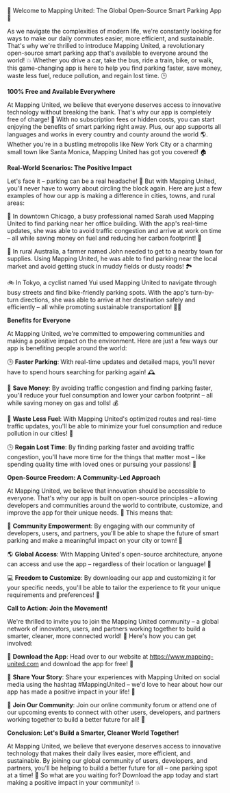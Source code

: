 🚀 Welcome to Mapping United: The Global Open-Source Smart Parking App 🚀

As we navigate the complexities of modern life, we're constantly looking for ways to make our daily commutes easier, more efficient, and sustainable. That's why we're thrilled to introduce Mapping United, a revolutionary open-source smart parking app that's available to everyone around the world! 💥 Whether you drive a car, take the bus, ride a train, bike, or walk, this game-changing app is here to help you find parking faster, save money, waste less fuel, reduce pollution, and regain lost time. 🕒

**100% Free and Available Everywhere**

At Mapping United, we believe that everyone deserves access to innovative technology without breaking the bank. That's why our app is completely free of charge! 💸 With no subscription fees or hidden costs, you can start enjoying the benefits of smart parking right away. Plus, our app supports all languages and works in every country and county around the world 🌎. Whether you're in a bustling metropolis like New York City or a charming small town like Santa Monica, Mapping United has got you covered! 🏠

**Real-World Scenarios: The Positive Impact**

Let's face it – parking can be a real headache! 🤯 But with Mapping United, you'll never have to worry about circling the block again. Here are just a few examples of how our app is making a difference in cities, towns, and rural areas:

🚗 In downtown Chicago, a busy professional named Sarah used Mapping United to find parking near her office building. With the app's real-time updates, she was able to avoid traffic congestion and arrive at work on time – all while saving money on fuel and reducing her carbon footprint! 🌟

🚌 In rural Australia, a farmer named John needed to get to a nearby town for supplies. Using Mapping United, he was able to find parking near the local market and avoid getting stuck in muddy fields or dusty roads! 🏞️

🚲 In Tokyo, a cyclist named Yui used Mapping United to navigate through busy streets and find bike-friendly parking spots. With the app's turn-by-turn directions, she was able to arrive at her destination safely and efficiently – all while promoting sustainable transportation! 🚴‍♀️

**Benefits for Everyone**

At Mapping United, we're committed to empowering communities and making a positive impact on the environment. Here are just a few ways our app is benefiting people around the world:

🕒 **Faster Parking**: With real-time updates and detailed maps, you'll never have to spend hours searching for parking again! 🕰️

💸 **Save Money**: By avoiding traffic congestion and finding parking faster, you'll reduce your fuel consumption and lower your carbon footprint – all while saving money on gas and tolls! 💰

🌿 **Waste Less Fuel**: With Mapping United's optimized routes and real-time traffic updates, you'll be able to minimize your fuel consumption and reduce pollution in our cities! 🚀

🕒 **Regain Lost Time**: By finding parking faster and avoiding traffic congestion, you'll have more time for the things that matter most – like spending quality time with loved ones or pursuing your passions! 💖

**Open-Source Freedom: A Community-Led Approach**

At Mapping United, we believe that innovation should be accessible to everyone. That's why our app is built on open-source principles – allowing developers and communities around the world to contribute, customize, and improve the app for their unique needs. 🌈 This means that:

🤝 **Community Empowerment**: By engaging with our community of developers, users, and partners, you'll be able to shape the future of smart parking and make a meaningful impact on your city or town! 💪

🌎 **Global Access**: With Mapping United's open-source architecture, anyone can access and use the app – regardless of their location or language! 📲

💻 **Freedom to Customize**: By downloading our app and customizing it for your specific needs, you'll be able to tailor the experience to fit your unique requirements and preferences! 🔧

**Call to Action: Join the Movement!**

We're thrilled to invite you to join the Mapping United community – a global network of innovators, users, and partners working together to build a smarter, cleaner, more connected world! 🌟 Here's how you can get involved:

📲 **Download the App**: Head over to our website at https://www.mapping-united.com and download the app for free! 🎉

💬 **Share Your Story**: Share your experiences with Mapping United on social media using the hashtag #MappingUnited – we'd love to hear about how our app has made a positive impact in your life! 💬

👥 **Join Our Community**: Join our online community forum or attend one of our upcoming events to connect with other users, developers, and partners working together to build a better future for all! 🌟

**Conclusion: Let's Build a Smarter, Cleaner World Together!**

At Mapping United, we believe that everyone deserves access to innovative technology that makes their daily lives easier, more efficient, and sustainable. By joining our global community of users, developers, and partners, you'll be helping to build a better future for all – one parking spot at a time! 🚀 So what are you waiting for? Download the app today and start making a positive impact in your community! 💥